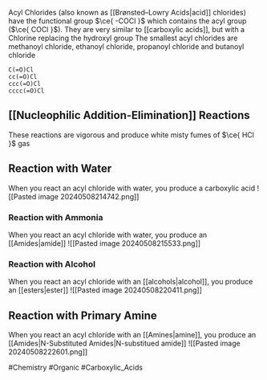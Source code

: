 Acyl Chlorides (also known as [[Brønsted–Lowry Acids|acid]] chlorides) have the functional group $\ce{ -COCl }$ which contains the acyl group ($\ce{ COCl }$). They are very similar to [[carboxylic acids]], but with a Chlorine replacing the hydroxyl group
The smallest acyl chlorides are methanoyl chloride, ethanoyl chloride, propanoyl chloride and butanoyl chloride
```smiles
C(=O)Cl
cc(=O)Cl
ccc(=O)Cl
cccc(=O)Cl
```
## [[Nucleophilic Addition-Elimination]] Reactions
These reactions are vigorous and produce white misty fumes of $\ce{ HCl }$ gas
## Reaction with Water
When you react an acyl chloride with water, you produce a carboxylic acid
![[Pasted image 20240508214742.png]]
### Reaction with Ammonia
When you react an acyl chloride with water, you produce an [[Amides|amide]]
![[Pasted image 20240508215533.png]]
### Reaction with Alcohol
When you react an acyl chloride with an [[alcohols|alcohol]], you produce an [[esters|ester]]
![[Pasted image 20240508220411.png]]
## Reaction with Primary Amine
When you react an acyl chloride with an [[Amines|amine]], you produce an [[Amides|N-Substituted Amides|N-substitued amide]]
![[Pasted image 20240508222601.png]]

#Chemistry #Organic #Carboxylic_Acids 